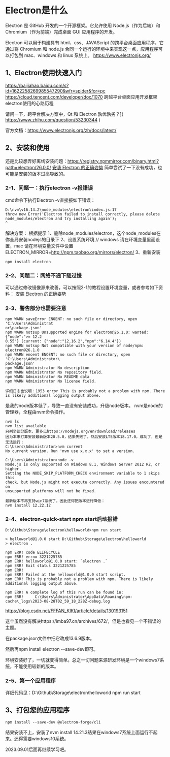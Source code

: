 # Electron是什么
Electron 是 GitHub 开发的一个开源框架。它允许使用 Node.js（作为后端）和 Chromium（作为前端）完成桌面 GUI 应用程序的开发。

Electron 可以用于构建具有 html、css、JAVAScript 的跨平台桌面应用程序，它通过将 Chromium 和 node.js 合同一个运行的环境中来实现这一点，应用程序可以打包到 mac、windows 和 linux 系统上。
https://www.electronjs.org/

## 1、Electron使用快速入门
https://baijiahao.baidu.com/s?id=1622258269985547290&wfr=spider&for=pc 
https://cloud.tencent.com/developer/doc/1070 
跨越平台桌面应用开发框架electron使用的心路历程

请问一下，跨平台解决方案中，Qt 和 Electron 孰优孰劣？]( https://www.zhihu.com/question/53230344 )

官方文档：https://www.electronjs.org/zh/docs/latest/

## 2、安装和使用
还是比较想弄好离线安装问题：https://registry.npmmirror.com/binary.html?path=electron/26.0.0/
[安装 Electron 的正确姿势](https://blog.csdn.net/qq_39124701/article/details/128299948)
简单尝试了一下没有成功，也可能是安装的版本过高导致的。

### 2-1、问题一：执行electron -v报错误
cmd命令下执行Electron -v直接报如下错误：
```
D:\nvm\v16.14.2\node_modules\electron\index.js:17
throw new Error(‘Electron failed to install correctly, please delete node_modules/electron and try installing again’);
^
```

解决方案：
根据提示
1、删除node_modules/electron，这个node_modules在你全局安装nodejs的目录下
2、设置系统环境
// windows 请在环境变量里面设置，mac 请在环境变量文件中设置
ELECTRON_MIRROR=http://npm.taobao.org/mirrors/electron/
3、重新安装
```
npm install electron
```

### 2-2、问题二：网络不通下载过慢
可以通过修改镜像源来改善，可以按照2-1的教程设置环境变量，或者参考如下资料：
[安装 Electron 的正确姿势](https://blog.csdn.net/qq_39124701/article/details/128299948)

### 2-3、警告部分也需要注意
```
npm WARN saveError ENOENT: no such file or directory, open 'C:\Users\Administrat
or\package.json'
npm WARN notsup Unsupported engine for electron@26.1.0: wanted: {"node":">= 12.2
0.55"} (current: {"node":"12.16.2","npm":"6.14.4"})
npm WARN notsup Not compatible with your version of node/npm: electron@26.1.0
npm WARN enoent ENOENT: no such file or directory, open 'C:\Users\Administrator\
package.json'
npm WARN Administrator No description
npm WARN Administrator No repository field.
npm WARN Administrator No README data
npm WARN Administrator No license field.

详细日志也说明：1953 error This is probably not a problem with npm. There is likely additional logging output above.
```
是我的node版本低了，导致一直没有安装成功，升级node版本。
nvm是node的管理器，全程由nvm命令操作。
```
nvm ls
nvm list available
只列举部分版本，更多见https://nodejs.org/en/download/releases
因为本来打算安装最新版本20.5.0，结果失败了，然后安装LTS版本18.17.0，成功了，但是无法运行：
C:\Users\Administrator>nvm current
No current version. Run 'nvm use x.x.x' to set a version.

C:\Users\Administrator>node -v
Node.js is only supported on Windows 8.1, Windows Server 2012 R2, or higher.
Setting the NODE_SKIP_PLATFORM_CHECK environment variable to 1 skips this
check, but Node.js might not execute correctly. Any issues encountered on
unsupported platforms will not be fixed.

最新版本不再支持win7系统了，因此还得把版本进行降低：
nvm install 12.22.12
```

### 2-4、electron-quick-start npm start启动报错
```
D:\Github\Storage\electron\helloworld>npm run start

> helloworld@1.0.0 start D:\Github\Storage\electron\helloworld
> electron .

npm ERR! code ELIFECYCLE
npm ERR! errno 3221225785
npm ERR! helloworld@1.0.0 start: `electron .`
npm ERR! Exit status 3221225785
npm ERR!
npm ERR! Failed at the helloworld@1.0.0 start script.
npm ERR! This is probably not a problem with npm. There is likely additional logging output above.

npm ERR! A complete log of this run can be found in:
npm ERR!     C:\Users\Administrator\AppData\Roaming\npm-cache\_logs\2023-08-28T02_59_18_228Z-debug.log
```
https://blog.csdn.net/FFFAN_KIKI/article/details/130193151

这个虽然没有解决https://imba97.cn/archives/672/，但是也看见一个不错误的主题。

在package.json文件中把它改成13.6.9版本。

然后再npm install electron --save-dev即可。

环境安装好了，一切就变得简单。总之一切问题来源研发环境是一个windows7系统，不能使用较新的版本。

### 2-5、第一个应用程序
详细代码见：D:\Github\Storage\electron\helloworld
npm run start

## 3、打包您的应用程序
```
npm install --save-dev @electron-forge/cli
```
结果安装不上，安装了nvm install 14.21.3结果在windows7系统上面运行不起来。还得需要windows10系统。

2023.09.01后面再继续学习吧。


